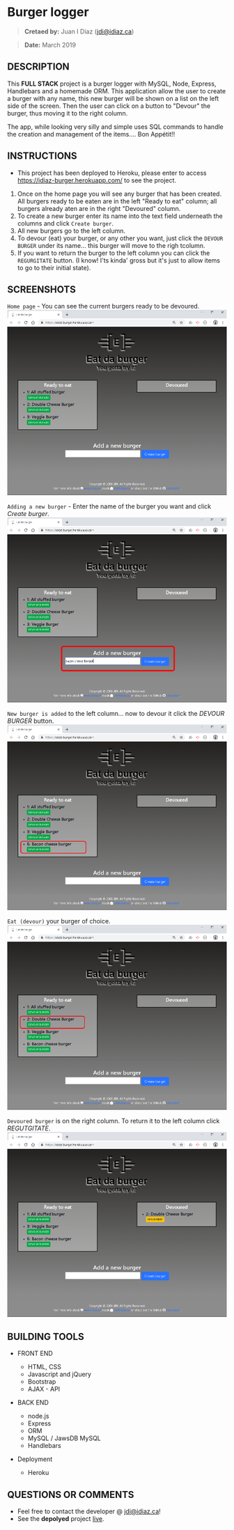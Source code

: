 # Burger logger
> **Cretaed by:**     Juan I Diaz (jdi@idiaz.ca)

> **Date:**           March 2019

## DESCRIPTION
This **FULL STACK** project is a burger logger with MySQL, Node, Express, Handlebars and a homemade ORM. This application allow the user to create a burger with any name, this new burger will be shown on a list on the left side of the screen. Then the user can click on a button to "Devour" the burger, thus moving it to the right column.

The app, while looking very silly and simple uses SQL commands to handle the creation and management of the items.... Bon Appétit!!

## INSTRUCTIONS
- This project has been deployed to Heroku, please enter to access https://idiaz-burger.herokuapp.com/ to see the project.

1. Once on the home page you will see any burger that has been created. All burgers ready to be eaten are in the left "Ready to eat" column; all burgers already aten are in the right "Devoured" column.
2. To create a new burger enter its name into the text field underneath the columns and click `Create burger`.
3. All new burgers go to the left column.
4. To devour (eat) your burger, or any other you want, just click the `DEVOUR BURGER` under its name... this burger will move to the righ tcolumn.
5. If you want to return the burger to the left column you can click the `REGURGITATE` button. (I know! I'ts kinda' gross but it's just to allow items to go to their initial state).

## SCREENSHOTS
`Home page` - You can see the current burgers ready to be devoured.
![Home page](./public/assets/images/1.png)

`Adding a new burger` - Enter the name of the burger you want and click *Create burger*.
![Survey](./public/assets/images/2.png)

`New burger is added` to the left column... now to devour it click the *DEVOUR BURGER* button.
![Survey](./public/assets/images/3.png)

`Eat (devour)` your burger of choice.
![Meet your match](./public/assets/images/4.png)

`Devoured burger` is on the right column. To return it to the left column click *REGUTGITATE*.
![Meet your match](./public/assets/images/5.png)

## BUILDING TOOLS
- FRONT END
    - HTML, CSS
    - Javascript and jQuery
    - Bootstrap
    - AJAX - API

- BACK END
    - node.js
    - Express
    - ORM
    - MySQL / JawsDB MySQL
    - Handlebars

- Deployment
    - Heroku

## QUESTIONS OR COMMENTS
- Feel free to contact the developer @ <jdi@idiaz.ca>!
- See the **depolyed** project [live](https://idiaz-burger.herokuapp.com/).